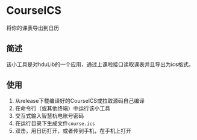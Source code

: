 # CourseICS 
将你的课表导出到日历

## 简述

该小工具是对hduLib的一个应用，通过上课啦接口读取课表并且导出为ics格式。

## 使用

1. 从release下载编译好的CourseICS或拉取源码自己编译
2. 在命令行（或其他终端）中运行该小工具
3. 交互式输入智慧杭电账号密码
4. 在运行目录下生成文件`course.ics`
5. 双击，用日历打开，或者传到手机，在手机上打开
